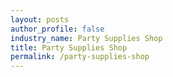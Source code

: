 ```yaml
---
layout: posts 
author_profile: false 
industry_name: Party Supplies Shop
title: Party Supplies Shop
permalink: /party-supplies-shop
---
```

